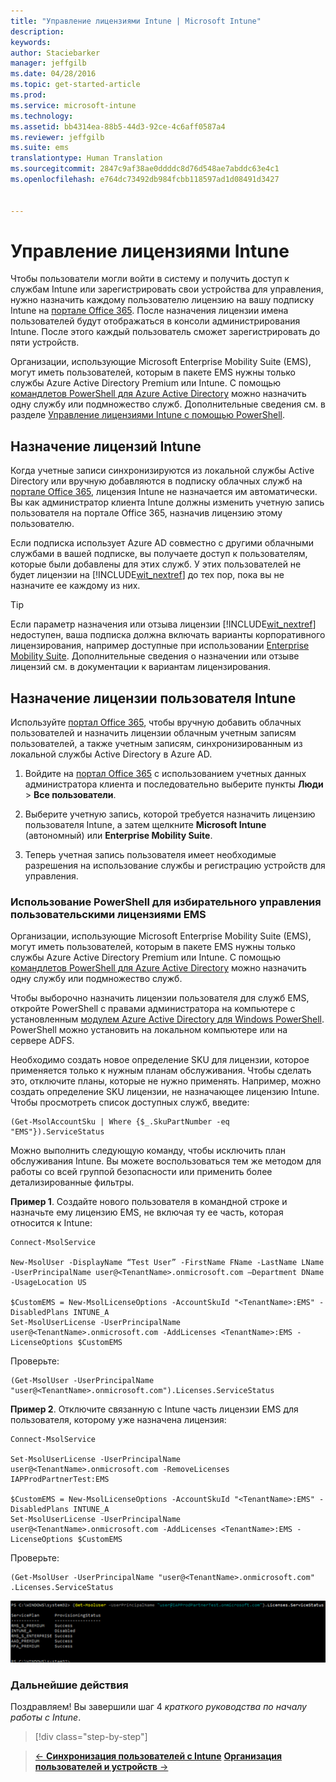 ```yaml
---
title: "Управление лицензиями Intune | Microsoft Intune"
description: 
keywords: 
author: Staciebarker
manager: jeffgilb
ms.date: 04/28/2016
ms.topic: get-started-article
ms.prod: 
ms.service: microsoft-intune
ms.technology: 
ms.assetid: bb4314ea-88b5-44d3-92ce-4c6aff0587a4
ms.reviewer: jeffgilb
ms.suite: ems
translationtype: Human Translation
ms.sourcegitcommit: 2847c9af38ae0ddddc8d76d548ae7abddc63e4c1
ms.openlocfilehash: e764dc73492db984fcbb118597ad1d08491d3427


---
```


# Управление лицензиями Intune
Чтобы пользователи могли войти в систему и получить доступ к службам Intune или зарегистрировать свои устройства для управления, нужно назначить каждому пользователю лицензию на вашу подписку Intune на [портале Office 365](http://go.microsoft.com/fwlink/p/?LinkId=698854). После назначения лицензии имена пользователей будут отображаться в консоли администрирования Intune. После этого каждый пользователь сможет зарегистрировать до пяти устройств.

Организации, использующие Microsoft Enterprise Mobility Suite (EMS), могут иметь пользователей, которым в пакете EMS нужны только службы Azure Active Directory Premium или Intune. С помощью [командлетов PowerShell для Azure Active Directory](https://msdn.microsoft.com/library/jj151815.aspx) можно назначить одну службу или подмножество служб. Дополнительные сведения см. в разделе [Управление лицензиями Intune с помощью PowerShell](start-with-a-paid-subscription-to-microsoft-intune-step-4-posh.md).

## Назначение лицензий Intune
Когда учетные записи синхронизируются из локальной службы Active Directory или вручную добавляются в подписку облачных служб на [портале Office 365](http://go.microsoft.com/fwlink/p/?LinkId=698854), лицензия Intune не назначается им автоматически. Вы как администратор клиента Intune должны изменить учетную запись пользователя на портале Office 365, назначив лицензию этому пользователю.

Если подписка использует Azure AD совместно с другими облачными службами в вашей подписке, вы получаете доступ к пользователям, которые были добавлены для этих служб. У этих пользователей не будет лицензии на [!INCLUDE[wit_nextref](../includes/wit_nextref_md.md)] до тех пор, пока вы не назначите ее каждому из них.

> [!TIP]
> Если параметр назначения или отзыва лицензии [!INCLUDE[wit_nextref](../includes/wit_nextref_md.md)] недоступен, ваша подписка должна включать варианты корпоративного лицензирования, например доступные при использовании [Enterprise Mobility Suite](https://www.microsoft.com/en-us/server-cloud/enterprise-mobility/overview.aspx). Дополнительные сведения о назначении или отзыве лицензий см. в документации к вариантам лицензирования.

## Назначение лицензии пользователя Intune

Используйте [портал Office 365](http://go.microsoft.com/fwlink/p/?LinkId=698854), чтобы вручную добавить облачных пользователей и назначить лицензии облачным учетным записям пользователей, а также учетным записям, синхронизированным из локальной службы Active Directory в Azure AD.

1.  Войдите на [портал Office 365](http://go.microsoft.com/fwlink/p/?LinkId=698854) с использованием учетных данных администратора клиента и последовательно выберите пункты **Люди**  >  **Все пользователи**.

2.  Выберите учетную запись, которой требуется назначить лицензию пользователя Intune, а затем щелкните **Microsoft Intune** (автономный) или **Enterprise Mobility Suite**.

3.  Теперь учетная запись пользователя имеет необходимые разрешения на использование службы и регистрацию устройств для управления.

### Использование PowerShell для избирательного управления пользовательскими лицензиями EMS
Организации, использующие Microsoft Enterprise Mobility Suite (EMS), могут иметь пользователей, которым в пакете EMS нужны только службы Azure Active Directory Premium или Intune. С помощью [командлетов PowerShell для Azure Active Directory](https://msdn.microsoft.com/library/jj151815.aspx) можно назначить одну службу или подмножество служб. 

Чтобы выборочно назначить лицензии пользователя для служб EMS, откройте PowerShell с правами администратора на компьютере с установленным [модулем Azure Active Directory для Windows PowerShell](https://msdn.microsoft.com/library/jj151815.aspx#bkmk_installmodule). PowerShell можно установить на локальном компьютере или на сервере ADFS.

Необходимо создать новое определение SKU для лицензии, которое применяется только к нужным планам обслуживания. Чтобы сделать это, отключите планы, которые не нужно применять. Например, можно создать определение SKU лицензии, не назначающее лицензию Intune. Чтобы просмотреть список доступных служб, введите:
 
    (Get-MsolAccountSku | Where {$_.SkuPartNumber -eq "EMS"}).ServiceStatus 

Можно выполнить следующую команду, чтобы исключить план обслуживания Intune. Вы можете воспользоваться тем же методом для работы со всей группой безопасности или применить более детализированные фильтры. 

**Пример 1**. Создайте нового пользователя в командной строке и назначьте ему лицензию EMS, не включая ту ее часть, которая относится к Intune:

    Connect-MsolService 
        
    New-MsolUser -DisplayName “Test User” -FirstName FName -LastName LName -UserPrincipalName user@<TenantName>.onmicrosoft.com –Department DName -UsageLocation US
    
    $CustomEMS = New-MsolLicenseOptions -AccountSkuId "<TenantName>:EMS" -DisabledPlans INTUNE_A
    Set-MsolUserLicense -UserPrincipalName user@<TenantName>.onmicrosoft.com -AddLicenses <TenantName>:EMS -LicenseOptions $CustomEMS 
    

Проверьте:

    (Get-MsolUser -UserPrincipalName "user@<TenantName>.onmicrosoft.com").Licenses.ServiceStatus

**Пример 2**. Отключите связанную с Intune часть лицензии EMS для пользователя, которому уже назначена лицензия:

    Connect-MsolService 
    
    Set-MsolUserLicense -UserPrincipalName user@<TenantName>.onmicrosoft.com -RemoveLicenses IAPProdPartnerTest:EMS
    
    $CustomEMS = New-MsolLicenseOptions -AccountSkuId "<TenantName>:EMS" -DisabledPlans INTUNE_A
    Set-MsolUserLicense -UserPrincipalName user@<TenantName>.onmicrosoft.com -AddLicenses <TenantName>:EMS -LicenseOptions $CustomEMS
 
Проверьте:
 
    (Get-MsolUser -UserPrincipalName "user@<TenantName>.onmicrosoft.com" .Licenses.ServiceStatus

![PoSH-AddLic-Verify](./media/posh-addlic-verify.png)

### Дальнейшие действия
Поздравляем! Вы завершили шаг 4 *краткого руководства по началу работы с Intune*.
>[!div class="step-by-step"]

>[&larr; **Синхронизация пользователей с Intune**](.\start-with-a-paid-subscription-to-microsoft-intune-step-2.md)     [**Организация пользователей и устройств** &rarr;](.\start-with-a-paid-subscription-to-microsoft-intune-step-5.md)  



<!--HONumber=Jun16_HO4-->


